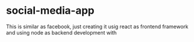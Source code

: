 # social-media-app
This is similar as facebook, just creating it usig react as frontend framework and using node as backend development with 
